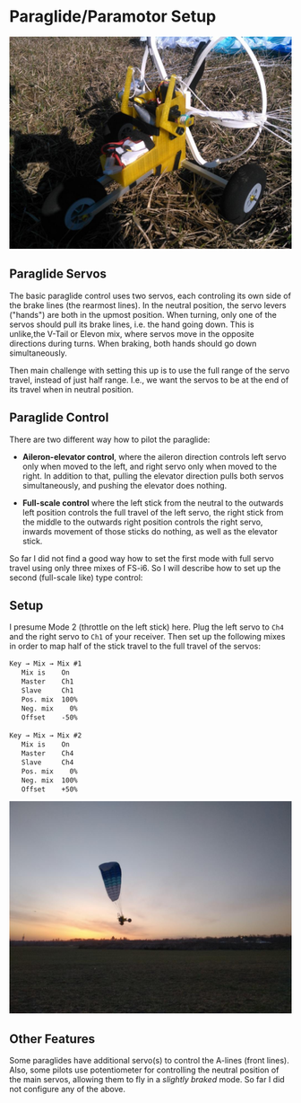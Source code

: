 # Paraglide/Paramotor Setup

![Paraglide Servos](paraglide-servos.jpg)

## Paraglide Servos

The basic paraglide control uses two servos, each controling its own side
of the brake lines (the rearmost lines). In the neutral position, the servo
levers ("hands") are both in the upmost position. When turning, only one of
the servos should pull its brake lines, i.e. the hand going down.
This is  unlike,the V-Tail or Elevon mix, where servos move in the opposite
directions during turns. When braking, both hands should go down simultaneously.

Then main challenge with setting this up is to use the full range of the servo
travel, instead of just half range. I.e., we want the servos to be at the
end of its travel when in neutral position.


## Paraglide Control

There are two different way how to pilot the paraglide:

* **Aileron-elevator control**, where the aileron direction controls left
servo only when moved to the left, and right servo only when moved
to the right. In addition to that, pulling the elevator direction pulls both
servos simultaneously, and pushing the elevator does nothing.

* **Full-scale control** where the left stick from the neutral to the
outwards left position controls the full travel of the left servo,
the right stick from the middle to the outwards right position controls the
right servo, inwards movement of those sticks do nothing, as well as
the elevator stick.

So far I did not find a good way how to set the first mode with full servo
travel using only three mixes of FS-i6. So I will describe how to set up
the second (full-scale like) type control:

## Setup

I presume Mode 2 (throttle on the left stick) here. Plug the left servo
to `Ch4` and the right servo to `Ch1` of your receiver. Then set up the
following mixes in order to map half of the stick travel to the full travel
of the servos:

```
Key → Mix → Mix #1
   Mix is    On
   Master    Ch1
   Slave     Ch1
   Pos. mix  100%
   Neg. mix    0%
   Offset    -50%

Key → Mix → Mix #2
   Mix is    On
   Master    Ch4
   Slave     Ch4
   Pos. mix    0%
   Neg. mix  100%
   Offset    +50%
```

![Paraglide in Flight](paraglide-flight.jpg)


## Other Features

Some paraglides have additional servo(s) to control the A-lines (front lines).
Also, some pilots use potentiometer for controlling the neutral position
of the main servos, allowing them to fly in a _slightly braked_ mode.
So far I did not configure any of the above.

